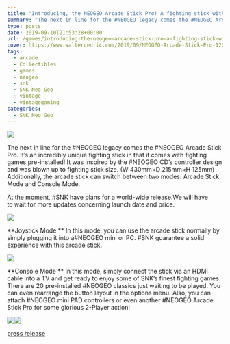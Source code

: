 ```yaml
---
title: "Introducing, the NEOGEO Arcade Stick Pro! A fighting stick with 20 classic SNK fighters pre-installed!"
summary: "The next in line for the #NEOGEO legacy comes the #NEOGEO Arcade Stick Pro. It’s an incredibly unique fighting stick in that it comes with fighting games pre-installed! It was inspired by the #NEOGEO CD’s controller design and was blown up to fighting stick size. (W 430mm×D 215mm×H 125mm) Additionally, the arcade stick can switch between two modes: Arcade Stick Mode and Console Mode."
type: posts
date: 2019-09-10T21:53:28+00:00
url: /games/introducing-the-neogeo-arcade-stick-pro-a-fighting-stick-with-20-classic-snk-fighters-pre-installed/
cover: https://www.waltercedric.com/2019/09/NEOGEO-Arcade-Stick-Pro-1200x520.webp
tags:
  - arcade
  - Collectibles
  - games
  - neogeo
  - snk
  - SNK Neo Geo
  - vintage
  - vintagegaming
categories:
  - SNK Neo Geo
---
```

![](https://www.waltercedric.com/2019/09/NEOGEO-Arcade-Stick-Pro.webp)

The next in line for the #NEOGEO legacy comes the #NEOGEO Arcade Stick Pro. It’s an incredibly unique fighting stick in that it comes with fighting games pre-installed! It was inspired by the #NEOGEO CD’s controller design and was blown up to fighting stick size. (W 430mm×D 215mm×H 125mm) Additionally, the arcade stick can switch between two modes: Arcade Stick Mode and Console Mode.



At the moment, #SNK have plans for a world-wide release.We will have to wait for more updates concerning launch date and price.

![](https://www.waltercedric.com/2019/09/NEOGEO-Arcade-Stick-Pro-2.webp)

**Joystick Mode
** In this mode, you can use the arcade stick normally by simply plugging it into a#NEOGEO mini or PC. #SNK guarantee a solid experience with this arcade stick.

![](https://www.waltercedric.com/2019/09/NEOGEO-Arcade-Stick-Pro-joystick-mode.webp)


**Console Mode
** In this mode, simply connect the stick via an HDMI cable into a TV and get ready to enjoy some of SNK’s finest fighting games. There are 20 pre-installed #NEOGEO classics just waiting to be played. You can even rearrange the button layout in the options menu. Also, you can attach #NEOGEO mini PAD controllers or even another #NEOGEO Arcade Stick Pro for some glorious 2-Player action!


![](https://www.waltercedric.comimages/snk/images/snk/NEOGEO-Arcade-Stick-Pro-console-mode.webp)![](https://www.waltercedric.com/2019/09/NEOGEO-Arcade-Stick-Pro-console-mode.webp)

[press release](https://www.snk-corp.co.jp/us/press/2019/091003/)
